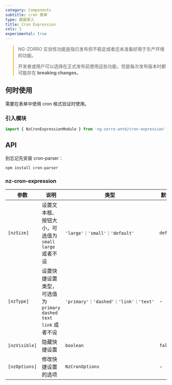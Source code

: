 ```yaml
---
category: Components
subtitle: cron 表单
type: 数据录入
title: Cron Expression
cols: 1
experimental: true
---
```


<blockquote style="border-color: #faad14;">
<p>NG-ZORRO 实验性功能是指已发布但不稳定或者还未准备好用于生产环境的功能。</p>
<p>开发者或用户可以选择在正式发布前使用这些功能，但是每次发布版本时都可能存在 <strong>breaking changes</strong>。</p>
</blockquote>

## 何时使用

需要在表单中使用 cron 格式验证时使用。

### 引入模块

```ts
import { NzCronExpressionModule } from 'ng-zorro-antd/cron-expression';
```

## API

别忘记先安装 cron-parser：

```sh
npm install cron-parser
```

### nz-cron-expression

| 参数      | 说明      | 类型     | 默认值      |
|---------------|-------|-------------|----------|
| `[nzSize]`  | 设置文本框、按钮大小，可选值为 `small` `large` 或者不设   | `'large'｜'small'｜'default'` | `default` |
| `[nzType]`  | 设置快捷设置类型，可选值为 `primary` `dashed` `text` `link` 或者不设 | `'primary'｜'dashed'｜'link'｜'text'` | -        |
| `[nzVisible]` | 隐藏快捷设置   | `boolean`  | `false`  |
| `[nzOptions]` | 修改快捷设置的选项   | `NzCronOptions`   | - |
